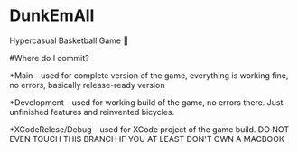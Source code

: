 # DunkEmAll
Hypercasual Basketball Game 🏀

#Where do I commit?

*Main - used for complete version of the game, everything is working fine, no errors, basically release-ready version

*Development - used for working build of the game, no errors there. Just unfinished features and reinvented bicycles.

*XCodeRelese/Debug - used for XCode project of the game build. DO NOT EVEN TOUCH THIS BRANCH IF YOU AT LEAST DON'T OWN A MACBOOK
